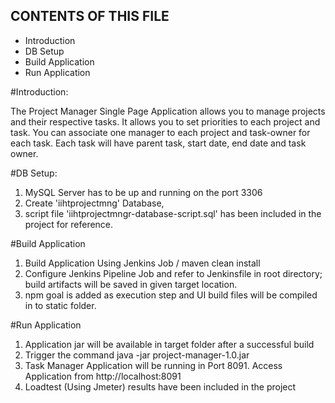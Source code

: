 CONTENTS OF THIS FILE
---------------------

 * Introduction
 * DB Setup
 * Build Application
 * Run Application


 #Introduction:

 The  Project  Manager  Single  Page  Application allows  you  to  manage  projects  and their  respective tasks.
 It allows you to set priorities to each project and task. You can associate one manager to each project and  task-owner for  each task.
 Each task will have parent task,  start date, end date and task owner.

 #DB Setup:

  1. MySQL Server has to be up and running on the port 3306
  2. Create 'iihtprojectmng' Database,
  3. script file 'iihtprojectmngr-database-script.sql' has been included in the project for reference.

 #Build Application

   1. Build Application Using Jenkins Job / maven clean install
   2. Configure Jenkins Pipeline Job and refer to Jenkinsfile in root directory; build artifacts will be saved in given target location.
   3. npm goal is added as execution step and UI build files will be compiled in to static folder.

 #Run Application

   1. Application jar will be available in target folder after a successful build
   2. Trigger the command java -jar project-manager-1.0.jar
   3. Task Manager Application will be running in Port 8091. Access Application from http://localhost:8091
   4. Loadtest (Using Jmeter) results have been included in the project
